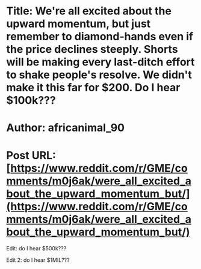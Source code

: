 # Title: We're all excited about the upward momentum, but just remember to diamond-hands even if the price declines steeply. Shorts will be making every last-ditch effort to shake people's resolve. We didn't make it this far for $200. Do I hear $100k???
# Author: africanimal_90
# Post URL: [https://www.reddit.com/r/GME/comments/m0j6ak/were_all_excited_about_the_upward_momentum_but/](https://www.reddit.com/r/GME/comments/m0j6ak/were_all_excited_about_the_upward_momentum_but/)


Edit: do I hear $500k???

Edit 2: do I hear $1MIL???